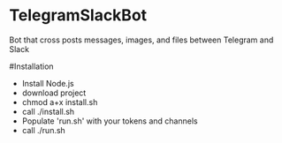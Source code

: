 # TelegramSlackBot
Bot that cross posts messages, images, and files between Telegram and Slack

#Installation
- Install Node.js
- download project
- chmod a+x install.sh
- call ./install.sh
- Populate 'run.sh' with your tokens and channels
- call ./run.sh
